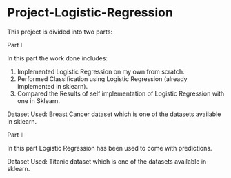 # Project-Logistic-Regression

This project is divided into two parts:

Part I

In this part the work done includes:

1. Implemented Logistic Regression on my own from scratch.
2. Performed Classification using Logistic Regression (already implemented in sklearn).
3. Compared the Results of self implementation of Logistic Regression with one in Sklearn.

Dataset Used: Breast Cancer dataset which is one of the datasets available in sklearn.


Part II

In this part Logistic Regression has been used to come with predictions.

Dataset Used: Titanic dataset which is one of the datasets available in sklearn.


